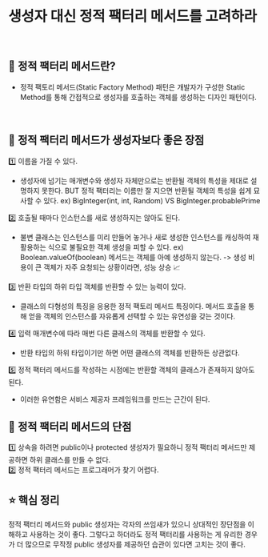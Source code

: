 # 생성자 대신 정적 팩터리 메서드를 고려하라
</br>

## 📌 정적 팩터리 메서드란? <br>
- 정적 팩토리 메서드(Static Factory Method) 패턴은 개발자가 구성한 Static Method를 통해 간접적으로 생성자를 호출하는 객체를 생성하는 디자인 패턴이다.
</br>

## 📌 정적 팩터리 메서드가 생성자보다 좋은 장점 <br>
1️⃣ 이름을 가질 수 있다. 
- 생성자에 넘기는 매개변수와 생성자 자체만으로는 반환될 객체의 특성을 제대로 설명하지 못한다. BUT 정적 팩터리는 이름만 잘 지으면 반환될 객체의 특성을 쉽게 묘사할 수 있다.
ex) BigInteger(int, int, Random) VS BigInteger.probablePrime 

2️⃣ 호출될 때마다 인스턴스를 새로 생성하지는 않아도 된다. <br> 
- 불변 클래스는 인스턴스를 미리 만들어 놓거나 새로 생성한 인스턴스를 캐싱하여 재활용하는 식으로 불필요한 객체 생성을 피할 수 있다. 
ex) Boolean.valueOf(boolean) 메서드는 객체를 아예 생성하지 않는다. -> 생성 비용이 큰 객체가 자주 요청되는 상황이라면, 성능 상승 📈

3️⃣ 반환 타입의 하위 타입 객체를 반환할 수 있는 능력이 있다. <br> 
- 클래스의 다형성의 특징을 응용한 정적 팩토리 메서드 특징이다. 메서드 호출을 통해 얻을 객체의 인스턴스를 자유롭게 선택할 수 있는 유연성을 갖는 것이다.

4️⃣ 입력 매개변수에 따라 매번 다른 클래스의 객체를 반환할 수 있다. <br> 
- 반환 타입의 하위 타입이기만 하면 어떤 클래스의 객체를 반환하든 상관없다. 

5️⃣ 정적 팩터리 메서드를 작성하는 시점에는 반환할 객체의 클래스가 존재하지 않아도 된다. <br> 
- 이러한 유연함은 서비스 제공자 프레임워크를 만드는 근간이 된다. 

## 📌 정적 팩터리 메서드의 단점 <br>
1️⃣ 상속을 하려면 public이나 protected 생성자가 필요하니 정적 팩터리 메서드만 제공하면 하위 클래스를 만들 수 없다. <br>
2️⃣ 정적 팩터리 메서드는 프로그래머가 찾기 어렵다. <br>

## ⭐️ 핵심 정리 <br>
정적 팩터리 메서드와 public 생성자는 각자의 쓰임새가 있으니 상대적인 장단점을 이해하고 사용하는 것이 좋다. 그렇다고 하더라도 정적 팩터리를 사용하는 게 유리한 경우가 더 많으므로 무작정 public 생성자를 제공하던 습관이 있다면 고치는 것이 좋다. 
